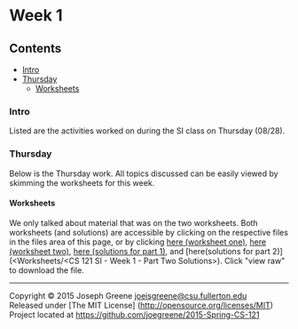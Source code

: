 # Week 1

## Contents
- [Intro](#intro)
- [Thursday](#thursday)
  - [Worksheets](#worksheets)
    
### Intro
Listed are the activities worked on during the SI class on Thursday (08/28).

### Thursday
Below is the Thursday work. All topics discussed can be easily viewed by skimming the worksheets for this week.

#### Worksheets
We only talked about material that was on the two worksheets. Both worksheets (and solutions) are accessible 
by clicking on the respective files in the files area of this page, or by clicking [here (worksheet one)](<Worksheets/CS121 SI - Week 1 - Part One.docx>), 
[here (worksheet two)](<Worksheets/CS121 SI - Week 1 - Part Two.docx>), [here (solutions for part 1)](<Worksheets/CS 121 SI - Week 1 - Part One Solutions>), 
and [here(solutions for part 2)](<Worksheets/<CS 121 SI - Week 1 - Part Two Solutions>). Click "view raw" to download the file.

-------------------------------------------------------------------------------

Copyright &copy; 2015 Joseph Greene <joeisgreene@csu.fullerton.edu>  
Released under [The MIT License] (http://opensource.org/licenses/MIT)  
Project located at <https://github.com/joegreene/2015-Spring-CS-121>
